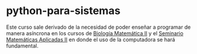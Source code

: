# python-para-sistemas
Este curso sale derivado de la necesidad de poder enseñar a programar de manera asíncrona en los cursos de [Biología Matemática II](http://www.fciencias.unam.mx/docencia/horarios/presentacion/322261) y el [Seminario Matemáticas Aplicadas II](http://www.fciencias.unam.mx/docencia/horarios/presentacion/322339) en donde el uso de la computadora se hará fundamental.

